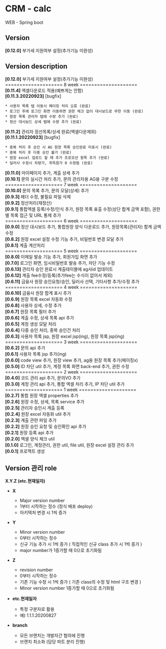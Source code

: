 # CRM - calc
WEB - Spring boot  

## Version
**[0.12.0]** 부가세 지원여부 설정(추가기능 미완성)  

## Version description
**[0.12.0]** 부가세 지원여부 설정(추가기능 미완성)  
==================== 8 week ====================  
**[0.11.4]** 엑셀다운로드 적용(예쁘게는 안함)  
**[0.11.3.20220923]** [bugfix]
	
	* 사용자 목록 탭 이동시 페이징 처리 오류 (완료)
	* 로그인 후에 로그인 화면 이동하면 권한 체크 없이 대시보드로 무한 이동 (완료)
	* 원장 목록 관리자 탭에 수량 추가 (완료)
	* 정산 대시보드 상세 탭에 수량 추가 (완료)
	
**[0.11.2]** 관리자 정산목록/상세 완료(엑셀다운제외)  
**[0.11.1.20220923]** [bugfix]
	
	* 중복 처리 후 승인 시 AG 원장 목록 승인완료 미표시 (완료)
	* 중복 처리 후 다중 승인 불가 (완료)
	* 원장 excel 업로드 할 때 추가 프로모션 항목 추가 (완료)
	* 딜러사 수정시 차량가, 취득원가 0 수정됨 (완료)
	
**[0.11.0]** 마이페이지 추가, 계출 상세 추가  
**[0.10.1]** 문의 실시간 처리 추가, 문의 관리자용 AG용 구분 수정  
==================== 7 week ====================  
**[0.10.0]** 문의 목록 추가, 문의 모달(상세) 추가  
**[0.9.3]** 헤더 수정, 불필요 파일 삭제  
**[0.9.2]** 정산처리(재정산)  
**[0.9.1]** 통합엑셀 등록/수정/인식 추가, 원장 목록 표출 수정(상단 합계 금액 포함), 권한 별 목록 접근 및 URL 통제 추가  
==================== 6 week ====================  
**[0.9.0]** 정산 대시보드 추가, 통합원장 양식 다운로드 추가, 원장목록(관리자) 함계 금액 수정  
**[0.8.2]** 원장 excel 설정 수정 기능 추가, 비밀번호 변경 모달 추가  
**[0.8.1]** 계출 계산처리  
==================== 5 week ====================  
**[0.8.0]** 이메일 발송 기능 추가, 회원가입 화면 추가  
**[0.7.0]** 로그인 화면, 임시비밀번호 발송 추가, 차단 기능 수정  
**[0.6.13]** 관리자 승인 완료시 계출테이블에 ag사id 업데이트  
**[0.6.12]** 계출 fee수정/등록(추가fee는 수식이 없어서 제외)  
**[0.6.11]** 금융사 원장 승인요청/승인, 딜러사 선택, 기타사항 추가/수정 추가  
==================== 4 week ====================  
**[0.6.10]** 금융사 원장 합계 표시 추가  
**[0.6.9]** 원장 목록 excel 자동화 수정  
**[0.6.8]** 사용자 상세, 수정 추가  
**[0.6.7]** 원장 목록 필터 추가  
**[0.6.6]** 계출 수정, 상세 목록 api 추가  
**[0.6.5]** 계정 생성 모달 처리  
**[0.6.4]** 다중 승인 처리, 중복 승인건 처리  
**[0.6.3]** 사용자 목록 jsp, 원장 excel jsp(ing), 원장 목록 jsp(ing)  
==================== 3 week ====================  
**[0.6.2]** 문의 api 추가  
**[0.6.1]** 사용자 목록 jsp 추가(ing)  
**[0.6.0]** code view 추가, 원장 view 추가, ag용 원장 목록 추가(페이징x)  
**[0.5.0]** ID 차단 util 추가, 계정 목록 화면 back-end 추가, 권한 수정  
==================== 2 week ====================  
**[0.4.0]** 코드 관리 api 추가, 문의VO 추가  
**[0.3.0]** 계정 관리 api 추가, 통합 엑셀 처리 추가, IP 차단 util 추가  
==================== 1 week ====================  
**[0.2.7]** 통합 원장 엑셀 properties 추가  
**[0.2.6]** 원장 수정, 상세, 목록 service 추가  
**[0.2.5]** 관리자 승인시 계출 등록  
**[0.2.4]** 원장 excel 자동화 util 추가  
**[0.2.3]** 계출 관련 파일 추가  
**[0.2.2]** 원장 승인 요청 및 승인확인 api 추가  
**[0.2.1]** 원장 등록 api 추가  
**[0.2.0]** 엑셀 양식 체크 util  
**[0.1.0]** 로그인, 계정관리, 권한 util, file util, 원장 excel 설정 관리 추가  
**[0.0.1]** 프로젝트 생성  

## Version 관리 role
**X.Y.Z (etc.현재일자)**
- **X**
  - Major version number
  - 1부터 시작하는 정수 (정식 배포 deploy)
  - 아키텍처 변경 시 1씩 증가
    
- **Y**
  - Minor version number
  - 0부터 시작하는 정수
  - 신규 기능 추가 시 1씩 증가 ( 직접적인 신규 class 추가 시 1씩 증가 )
  - major number가 1증가할 때 0으로 초기화됨
    
- **Z**
  - revision number
  - 0부터 시작하는 정수
  - 기존 기능 수정 시 1씩 증가 ( 기존 class의 수정 및 html 구조 변경 )
  - Minor version number 1증가할 때 0으로 초기화됨
    
- **etc.현재일자**
  - 특정 구분자로 활용
  - 예) 1.1.1.20200827
    
- **branch**
  - 모든 브랜치는 개발자간 협의에 진행
  - 브랜치 최소화 (담당 파트 분리 진행)
